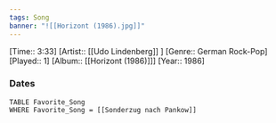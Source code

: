 ```yaml
---
tags: Song  
banner: "![[Horizont (1986).jpg]]"
---
```

[Time:: 3:33]
[Artist:: [[Udo Lindenberg]] ]
[Genre:: German Rock-Pop]
[Played:: 1]
[Album:: [[Horizont (1986)]]]
[Year:: 1986]
### Dates
````dataview
TABLE Favorite_Song
WHERE Favorite_Song = [[Sonderzug nach Pankow]]
````